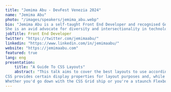 ```yaml
---
title: "Jemima Abu - DevFest Venezia 2024"
name: "Jemima Abu"
photo: "/images/speakers/jemima_abu.webp"
bio: "Jemima Abu is a self-taught Front End Developer and recognised Google Developer Expert in Web Technologies.<br>
She is an avid advocate for diversity and intersectionality in technology and accessibility in web development."
jobTitle: Front End Developer
twitter: "https://twitter.com/jemimaabu/"
linkedin: "https://www.linkedin.com/in/jemimaabu/"
website: "https://jemimaabu.com"
featured: true
lang: eng
presentation:
    title: "A Guide To CSS Layouts"
    abstract: "This talk aims to cover the best layouts to use according to their designated purposes.<br><br>
CSS provides certain display properties for layout purposes and, while some may argue that a particular layout is better than another, all every layout choice is suited for a particular design need.<br><br>
Whether you'd go down with the CSS Grid ship or you're a staunch Flexbox supporter, we'll cover all possible layout choices (yes, even table). We'll also discuss best layout practices for responsive and accessible design."
---
```



